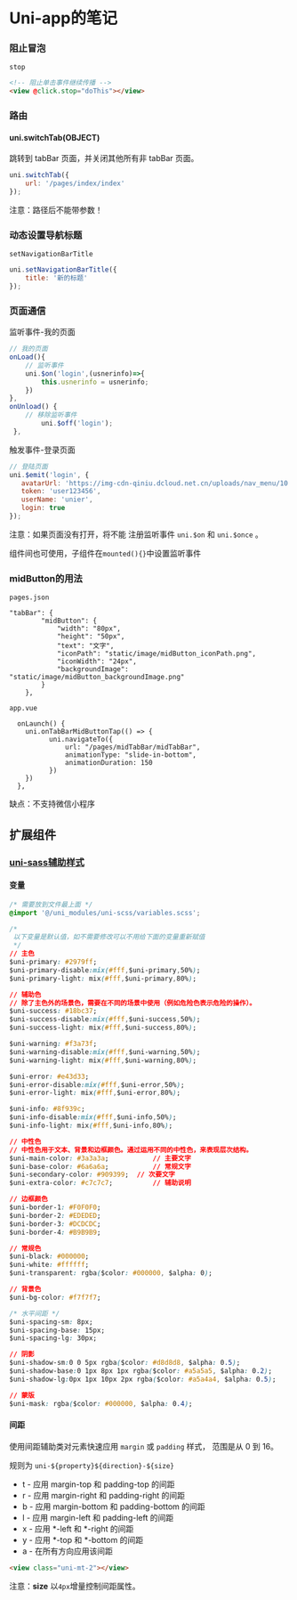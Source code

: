 # Uni-app的笔记

### 阻止冒泡

`stop`

```html
<!-- 阻止单击事件继续传播 -->
<view @click.stop="doThis"></view>
```

### 路由

#### uni.switchTab(OBJECT)

跳转到 tabBar 页面，并关闭其他所有非 tabBar 页面。

```js
uni.switchTab({
	url: '/pages/index/index'
});
```

注意：路径后不能带参数！

### 动态设置导航标题

`setNavigationBarTitle`

```js
uni.setNavigationBarTitle({
	title: '新的标题'
});
```

### 页面通信

监听事件-我的页面

```js
// 我的页面  
onLoad(){  
    // 监听事件  
    uni.$on('login',(usnerinfo)=>{  
        this.usnerinfo = usnerinfo;  
    })  
},  
onUnload() {  
    // 移除监听事件  
        uni.$off('login');  
 },
```

触发事件-登录页面

```js
// 登陆页面  
uni.$emit('login', {  
   avatarUrl: 'https://img-cdn-qiniu.dcloud.net.cn/uploads/nav_menu/10.jpg',  
   token: 'user123456',  
   userName: 'unier',  
   login: true  
});
```

注意：如果页面没有打开，将不能 注册监听事件 `uni.$on` 和 `uni.$once` 。  

组件间也可使用，子组件在`mounted(){}`中设置监听事件

### midButton的用法

`pages.json`

```
"tabBar": {
		"midButton": {
			"width": "80px",
			"height": "50px",
			"text": "文字",
			"iconPath": "static/image/midButton_iconPath.png",
			"iconWidth": "24px",
			"backgroundImage": "static/image/midButton_backgroundImage.png"
		}
	},
```

`app.vue`

```
  onLaunch() {
    uni.onTabBarMidButtonTap(() => {
          uni.navigateTo({
              url: "/pages/midTabBar/midTabBar",
              animationType: "slide-in-bottom",
              animationDuration: 150
          })
    })
  },
```

缺点：不支持微信小程序

## 扩展组件

### [uni-sass辅助样式](https://uniapp.dcloud.net.cn/component/uniui/uni-sass.html)

#### 变量

```css
/* 需要放到文件最上面 */
@import '@/uni_modules/uni-scss/variables.scss';

/*
 以下变量是默认值，如不需要修改可以不用给下面的变量重新赋值
 */
// 主色
$uni-primary: #2979ff;
$uni-primary-disable:mix(#fff,$uni-primary,50%);
$uni-primary-light: mix(#fff,$uni-primary,80%);

// 辅助色
// 除了主色外的场景色，需要在不同的场景中使用（例如危险色表示危险的操作）。
$uni-success: #18bc37;
$uni-success-disable:mix(#fff,$uni-success,50%);
$uni-success-light: mix(#fff,$uni-success,80%);

$uni-warning: #f3a73f;
$uni-warning-disable:mix(#fff,$uni-warning,50%);
$uni-warning-light: mix(#fff,$uni-warning,80%);

$uni-error: #e43d33;
$uni-error-disable:mix(#fff,$uni-error,50%);
$uni-error-light: mix(#fff,$uni-error,80%);

$uni-info: #8f939c;
$uni-info-disable:mix(#fff,$uni-info,50%);
$uni-info-light: mix(#fff,$uni-info,80%);

// 中性色
// 中性色用于文本、背景和边框颜色。通过运用不同的中性色，来表现层次结构。
$uni-main-color: #3a3a3a; 			// 主要文字
$uni-base-color: #6a6a6a;			// 常规文字
$uni-secondary-color: #909399;	// 次要文字
$uni-extra-color: #c7c7c7;			// 辅助说明

// 边框颜色
$uni-border-1: #F0F0F0;
$uni-border-2: #EDEDED;
$uni-border-3: #DCDCDC;
$uni-border-4: #B9B9B9;

// 常规色
$uni-black: #000000;
$uni-white: #ffffff;
$uni-transparent: rgba($color: #000000, $alpha: 0);

// 背景色
$uni-bg-color: #f7f7f7;

/* 水平间距 */
$uni-spacing-sm: 8px;
$uni-spacing-base: 15px;
$uni-spacing-lg: 30px;

// 阴影
$uni-shadow-sm:0 0 5px rgba($color: #d8d8d8, $alpha: 0.5);
$uni-shadow-base:0 1px 8px 1px rgba($color: #a5a5a5, $alpha: 0.2);
$uni-shadow-lg:0px 1px 10px 2px rgba($color: #a5a4a4, $alpha: 0.5);

// 蒙版
$uni-mask: rgba($color: #000000, $alpha: 0.4);
```

#### 间距

使用间距辅助类对元素快速应用 `margin` 或 `padding` 样式， 范围是从 0 到 16。

规则为 `uni-${property}${direction}-${size}`

- t - 应用 margin-top 和 padding-top 的间距
- r - 应用 margin-right 和 padding-right 的间距
- b - 应用 margin-bottom 和 padding-bottom 的间距
- l - 应用 margin-left 和 padding-left 的间距
- x - 应用 *-left 和 *-right 的间距
- y - 应用 *-top 和 *-bottom 的间距
- a - 在所有方向应用该间距

```html
<view class="uni-mt-2"></view>
```

注意：**size** 以`4px`增量控制间距属性。